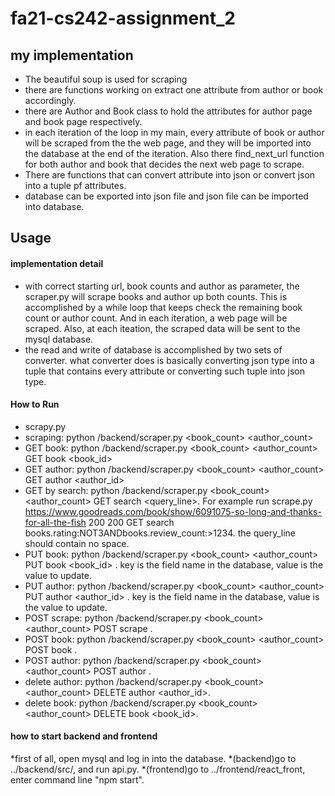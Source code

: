 # fa21-cs242-assignment_2

## my implementation

* The beautiful soup is used for scraping
 * there are functions working on extract one attribute from author or book accordingly.
 * there are Author and Book class to hold the attributes for author page and book page respectively.
 * in each iteration of the loop in my main, every attribute of book or author will be scraped from the the web page, and they will be imported into the database at the end of the iteration.
 Also there find_next_url function for both author and book that decides the next web page to scrape.
 * There are functions that can convert attribute into json or convert json into a tuple pf attributes.
 * database can be exported into json file and json file can be imported into database.

## Usage

#### implementation detail
* with correct starting url, book counts and author as parameter, the scraper.py will scrape books and author up both counts. This is accomplished by a while loop that keeps check the remaining book count or author count. And in each iteration, a web page will be scraped. Also, at each iteation, the scraped data will be sent to the mysql database.
* the read and write of database is accomplished by two sets of converter. what converter does is basically converting json type into a tuple that contains every attribute or converting such tuple into json type. 

#### How to Run
* scrapy.py
* scraping: python /backend/scraper.py <url> <book_count> <author_count>
* GET book: python /backend/scraper.py <url> <book_count> <author_count> GET book <book_id>
* GET author: python /backend/scraper.py <url> <book_count> <author_count> GET author <author_id>
* GET by search: python /backend/scraper.py <url> <book_count> <author_count> GET search <query_line>. For example run scrape.py https://www.goodreads.com/book/show/6091075-so-long-and-thanks-for-all-the-fish 200 200 GET search books.rating:NOT3ANDbooks.review_count:>1234. the query_line should contain no space.
* PUT book: python /backend/scraper.py <url> <book_count> <author_count> PUT book <book_id> <key> <value>. key is the field name in the database, value is the value to update.
* PUT author: python /backend/scraper.py <url> <book_count> <author_count> PUT author <author_id> <key> <value>. key is the field name in the database, value is the value to update.
* POST scrape: python /backend/scraper.py <url> <book_count> <author_count> POST scrape <url>.
* POST book: python /backend/scraper.py <url> <book_count> <author_count> POST book <json that represent rows>.
* POST author: python /backend/scraper.py <url> <book_count> <author_count> POST author <json string that represents rows>.
* delete author: python /backend/scraper.py <url> <book_count> <author_count> DELETE author <author_id>.
* delete book: python /backend/scraper.py <url> <book_count> <author_count> DELETE book <book_id>.

#### how to start backend and frontend
*first of all, open mysql and log in into the database.
*(backend)go to ../backend/src/, and run api.py.
*(frontend)go to ../frontend/react_front, enter command line "npm start".


